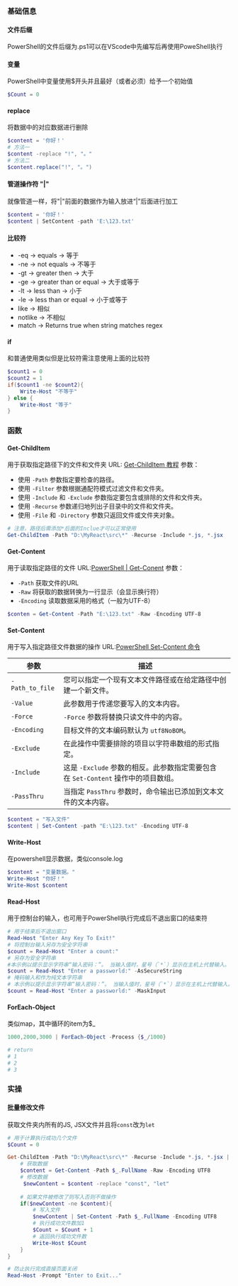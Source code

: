 
### 基础信息

#### 文件后缀

PowerShell的文件后缀为.ps1可以在VScode中先编写后再使用PoweShell执行

#### 变量
PowerShell中变量使用$开头并且最好（或者必须）给予一个初始值
```powershell
$Count = 0
```

#### replace
将数据中的对应数据进行删除
```powershell
$content = '你好！'
# 方法一
$content -replace "!", "。"
# 方法二
$content.replace("!", "。")
```

#### 管道操作符 "|"
就像管道一样，将"|"前面的数据作为输入放进“|”后面进行加工

```powershell
$content = '你好！'
$content | SetContent -path 'E:\123.txt'
```

#### 比较符
- -eq -> equals -> 等于
- -ne -> not equals -> 不等于
- -gt -> greater then -> 大于
- -ge -> greater than or equal -> 大于或等于
- -lt -> less than -> 小于
- -le -> less than or equal -> 小于或等于
- like -> 相似
- notlike -> 不相似
- match -> Returns true when string matches regex
#### if
和普通使用类似但是比较符需注意使用上面的比较符
```powershell
$count1 = 0
$count2 = 1
if($count1 -ne $count2){
	Write-Host "不等于"
} else {
	Write-Host "等于"
}
```

### 函数

#### Get-ChildItem
用于获取指定路径下的文件和文件夹
URL: [Get-ChildItem 教程](https://www.cnblogs.com/suv789/p/18148529)
参数：
- 使用 `-Path` 参数指定要检查的路径。
- 使用 `-Filter` 参数根据通配符模式过滤文件和文件夹。
- 使用 `-Include` 和 `-Exclude` 参数指定要包含或排除的文件和文件夹。
- 使用 `-Recurse` 参数递归地列出子目录中的文件和文件夹。
- 使用 `-File` 和 `-Directory` 参数只返回文件或文件夹对象。
```powershell
# 注意，路径后需添加*后面的Inclue才可以正常使用
Get-ChildItem -Path "D:\MyReact\src\*" -Recurse -Include *.js, *.jsx
```

#### Get-Content
用于读取指定路径的文件
URL:[PowerShell | Get-Conent](https://learn.microsoft.com/zh-cn/powershell/module/microsoft.powershell.management/get-content?view=powershell-7.5)
参数：
- `-Path` 获取文件的URL
- `-Raw` 将获取的数据转换为一行显示（会显示换行符）
- `-Encoding` 读取数据采用的格式（一般为UTF-8）

```powershell
$conten = Get-Content -Path "E:\123.txt" -Raw -Encoding UTF-8
```

#### Set-Content
用于写入指定路径文件数据的操作
URL:[PowerShell Set-Content 命令](https://www.delftstack.com/zh/howto/powershell/powershell-set-content-cmdlet/)

| 参数              | 描述                                                     |
| --------------- | ------------------------------------------------------ |
| `-Path_to_file` | 您可以指定一个现有文本文件路径或在给定路径中创建一个新文件。                         |
| `-Value`        | 此参数用于传递您要写入的文本内容。                                      |
| `-Force`        | `-Force` 参数将替换只读文件中的内容。                                |
| `-Encoding`     | 目标文件的文本编码默认为 `utf8NoBOM`。                              |
| `-Exclude`      | 在此操作中需要排除的项目以字符串数组的形式指定。                               |
| `-Include`      | 这是 `-Exclude` 参数的相反。此参数指定需要包含在 `Set-Content` 操作中的项目数组。 |
| `-PassThru`     | 当指定 `PassThru` 参数时，命令输出已添加到文本文件的文本内容。                  |

```powershell
$content = "写入文件"
$content | Set-Content -path "E:\123.txt" -Encoding UTF-8
```
#### Write-Host
在powershell显示数据，类似console.log

```powershell
$content = "变量数据。"
Write-Host "你好！"
Write-Host $content
```

#### Read-Host
用于控制台的输入，也可用于PowerShell执行完成后不退出窗口的结束符
```powershell
# 用于结束后不退出窗口
Read-Host "Enter Any Key To Exit!"
# 将控制台输入另存为安全字符串
$count = Read-Host "Enter a count:"
# 另存为安全字符串
#本示例以提示显示字符串“输入密码：”。 当输入值时，星号（`*`）显示在主机上代替输入。 按下 Enter 键后，该值将作为 **SecureString** 对象存储在 `$pwd_secure_string` 变量中。
$count = Read-Host "Enter a passworld:" -AsSecureString
# 掩码输入和作为纯文本字符串
# 本示例以提示显示字符串“输入密码：”。 当输入值时，星号（`*`）显示在主机上代替输入。 按下 Enter 键时，该值以纯文本形式存储在 `$pwd_string` 变量中的 String **对象**。
$count = Read-Host "Enter a passworld:" -MaskInput
```

#### ForEach-Object 
类似map，其中循环的item为$_
```powershell
1000,2000,3000 | ForEach-Object -Process {$_/1000}

# return
# 1
# 2
# 3
```

### 实操

#### 批量修改文件
获取文件夹内所有的JS, JSX文件并且将`const`改为`let`
```powershell
# 用于计算执行成功几个文件
$Count = 0

Get-ChildItem -Path "D:\MyReact\src\*" -Recurse -Include *.js, *.jsx | ForEach-Object{
	# 获取数据
	$content = Get-Content -Path $_.FullName -Raw -Encoding UTF8
	# 修改数据
	 $newContent = $content -replace "const", "let"
	 
	# 如果文件被修改了则写入否则不做操作
	if($newContent -ne $content){
		# 写入文件
		$newContent | Set-Content -Path $_.FullName -Encoding UTF8
		# 执行成功文件数加1
		$Count = $Count + 1
		# 返回执行成功文件数
		Write-Host $Count
	}
}

# 防止执行完成直接页面关闭
Read-Host -Prompt "Enter to Exit..."
```